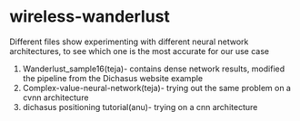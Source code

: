 # wireless-wanderlust
Different files show experimenting with different neural network architectures, to see which one is the most accurate for our use case
1. Wanderlust_sample16(teja)- contains dense network results, modified the pipeline from the Dichasus website example
2. Complex-value-neural-network(teja)- trying out the same problem on a cvnn architecture
3. dichasus positioning tutorial(anu)- trying on a cnn architecture
